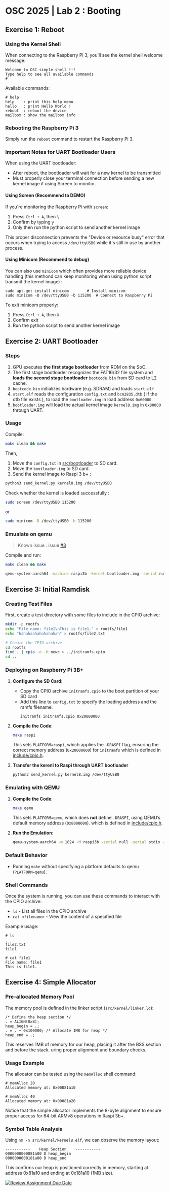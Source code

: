# OSC 2025 | Lab 2 : Booting
## Exercise 1: Reboot

### Using the Kernel Shell
When connecting to the Raspberry Pi 3, you'll see the kernel shell welcome message:

```
Welcome to OSC simple shell !!!
Type help to see all available commands 
# 
```

Available commands:
```
# help
help    : print this help menu
hello   : print Hello World !
reboot  : reboot the device
mailbox : show the mailbox info
```

### Rebooting the Raspberry Pi 3
Simply run the `reboot` command to restart the Raspberry Pi 3.

### Important Notes for UART Bootloader Users
When using the UART bootloader:
- After reboot, the bootloader will wait for a new kernel to be transmitted
- Must properly close your terminal connection before sending a new kernel image if using Screen to monitor.

#### Using Screen (Recommend to DEMO)
If you're monitoring the Raspberry Pi with `screen`:
1. Press `Ctrl + A`, then `\`
2. Confirm by typing `y`
3. Only then run the python script to send another kernel image

This proper disconnection prevents the "Device or resource busy" error that occurs when trying to access `/dev/ttyUSB0` while it's still in use by another process.

#### Using Minicom (Recommend to debug)
You can also use `minicom` which often provides more reliable device handling (this methond can keep monitoring when using python script transmit the kernel image) :
```
sudo apt-get install minicom        # Install minicom
sudo minicom -D /dev/ttyUSB0 -b 115200  # Connect to Raspberry Pi
```

To exit minicom properly:
1. Press `Ctrl + A`, then `X`
2. Confirm exit
3. Run the python script to send another kernel image


## Exercise 2: UART Bootloader
### Steps
1. GPU executes **the first stage bootloader** from ROM on the SoC.
2. The first stage bootloader recognizes the FAT16/32 file system and **loads the second stage bootloader** `bootcode.bin` from SD card to L2 cache.
3. `bootcode.bin` initializes hardware (e.g. SDRAM) and loads `start.elf`
4. `start.elf` reads the configuration `config.txt` and `bcm2835.dtb` ( If the dtb file exists ), to load the `bootloader.img` in load address `0x60000`.
5. `bootloader.img` will load the actual kernel image `kernel8.img` in `0x80000` through UART.

### Usage
Compile:
```bash
make clean && make
```
Then, 
1. Move the `config.txt` in [src/bootloader](src/bootloader) to SD card.
2. Move the `bootloader.img` to SD card.
3. Send the kernel image to Raspi 3 b+ : 
```bash
python3 send_kernel.py kernel8.img /dev/ttyUSB0 
```
Check whether the kernel is loaded successfully : 
```bash
sudo screen /dev/ttyUSB0 115200 
```
or
```bash
sudo minicom -D /dev/ttyUSB0 -b 115200 
```

### Emualate on qemu
> Known issue : issue [#3](https://github.com/brianlu97010/Operating_System_Capstone_2025Spring/issues/3)

Compile and run:
```bash
make clean && make
```
```bash
qemu-system-aarch64 -machine raspi3b -kernel bootloader.img -serial null -seria pty
```

## Exercise 3: Initial Ramdisk
### Creating Test Files
First, create a test directory with some files to include in the CPIO archive:

```bash
mkdir -p rootfs
echo "File name: file1\nThis is file1." > rootfs/file1
echo "hahahaahahahahahah" > rootfs/file2.txt

# Create the CPIO archive
cd rootfs
find . | cpio -o -H newc > ../initramfs.cpio
cd ..
```

### Deploying on Raspberry Pi 3B+

1. **Configure the SD Card**:
   - Copy the CPIO archive `initramfs.cpio` to the boot partition of your SD card
   - Add this line to `config.txt` to specify the loading address and the ramfs filename:
     ```
     initramfs initramfs.cpio 0x20000000
     ```

2. **Compile the Code**:
   ```bash
   make raspi
   ```
   This sets `PLATFORM=raspi`, which applies the `-DRASPI` flag, ensuring the correct memory address (`0x20000000`) for `initramfs` which is defined in [include/cpio.h](include/cpio.h).

3. **Transfer the kerenl to Raspi through UART bootloader**
   ```bash
   python3 send_kernel.py kernel8.img /dev/ttyUSB0 
   ```

### Emulating with QEMU
1. **Compile the Code**:
   ```bash
   make qemu
   ```
   This sets `PLATFORM=qemu`, which does **not** define `-DRASPI`, using QEMU’s default memory address (`0x8000000`). which is defined in [include/cpio.h](include/cpio.h).

2. **Run the Emulation**:
   ```bash
   qemu-system-aarch64 -m 1024 -M raspi3b -serial null -serial stdio -display none -kernel kernel8.img -initrd initramfs.cpio
   ```


### Default Behavior

- Running `make` without specifying a platform defaults to qemu (`PLATFORM=qemu`).


### Shell Commands

Once the system is running, you can use these commands to interact with the CPIO archive:

- `ls` - List all files in the CPIO archive
- `cat <filename>` - View the content of a specified file

Example usage:
```
# ls
.
file2.txt
file1

# cat file1
File name: file1
This is file1.
```

## Exercise 4: Simple Allocator
### Pre-allocated Memory Pool

The memory pool is defined in the linker script (`src/kernel/linker.ld`):

```
/* Define the heap section */
. = ALIGN(0x8);
heap_begin = .;
. = . + 0x100000; /* Allocate 1MB for heap */
heap_end = .;
```

This reserves 1MB of memory for our heap, placing it after the BSS section and before the stack.
uring proper alignment and boundary checks.

### Usage Example

The allocator can be tested using the `memAlloc` shell command:

```
# memAlloc 20
Allocated memory at: 0x00081a10

# memAlloc 40
Allocated memory at: 0x00081a28
```

Notice that the simple allocator implements the 8-byte alignment to ensure proper access for 64-bit ARMv8 operations in Raspi 3b+.

### Symbol Table Analysis

Using `nm -n src/kernel/kernel8.elf`, we can observe the memory layout:

```
-----------    Heap Section    -----------
0000000000081a00 D heap_begin
0000000000181a00 D heap_end
```

This confirms our heap is positioned correctly in memory, starting at address 0x81a10 and ending at 0x181a10 (1MB size).




[![Review Assignment Due Date](https://classroom.github.com/assets/deadline-readme-button-22041afd0340ce965d47ae6ef1cefeee28c7c493a6346c4f15d667ab976d596c.svg)](https://classroom.github.com/a/AaJgSZKl)
